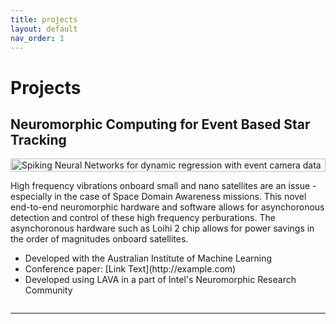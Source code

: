 ```yaml
---
title: projects
layout: default
nav_order: 1
---
```


# Projects

## Neuromorphic Computing for Event Based Star Tracking

<div style="display: flex; align-items: center;">
  <div style="flex: 1;">
    <img src="screenshot.png" alt="Spiking Neural Networks for dynamic regression with event camera data" style="width: 100%; height: auto;">
    <p>High frequency vibrations onboard small and nano satellites are an issue - especially in the case of Space Domain Awareness missions. This novel end-to-end neuromorphic hardware and software allows for asynchoronous detection and control of these high frequency perburations. The asynchoronous hardware such as Loihi 2 chip allows for power savings in the order of magnitudes onboard satellites.</p>
    <ul>
      <li>Developed with the Australian Institute of Machine Learning</li>
      <li>Conference paper: [Link Text](http://example.com)</li>
      <li>Developed using LAVA in a part of Intel's Neuromorphic Research Community</li>
    </ul>
  </div>
</div>

---
